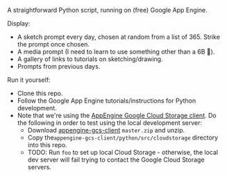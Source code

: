 A straightforward Python script, running on (free) Google App Engine.

Display:
- A sketch prompt every day, chosen at random from a list of 365. Strike the prompt once chosen.
- A media prompt (I need to learn to use something other than a 6B :pencil:).
- A gallery of links to tutorials on sketching/drawing.
- Prompts from previous days.

Run it yourself:
- Clone this repo.
- Follow the Google App Engine tutorials/instructions for Python development.
- Note that we're using the [AppEngine Google Cloud Storage client](https://github.com/GoogleCloudPlatform/appengine-gcs-client). Do the following in order to test using the local development server:
  - Download [appengine-gcs-client](https://github.com/GoogleCloudPlatform/appengine-gcs-client) `master.zip` and unzip.
  - Copy the`appengine-gcs-client/python/src/cloudstorage` directory into this repo.
  - TODO: Run `foo` to set up local Cloud Storage - otherwise, the local dev server will fail trying to contact the Google Cloud Storage servers.
